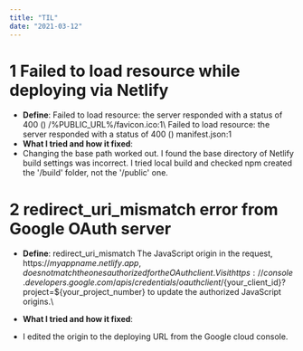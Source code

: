 ```yaml
---
title: "TIL"
date: "2021-03-12"
---
```


# 1 Failed to load resource while deploying via Netlify
- **Define**: Failed to load resource: the server responded with a status of 400 () /%PUBLIC_URL%/favicon.ico:1\ 
Failed to load resource: the server responded with a status of 400 () manifest.json:1 
- **What I tried and how it fixed**:
- Changing the base path worked out. I found the base directory of Netlify build settings was incorrect. I tried local build and checked npm created the '/build' folder, not the '/public' one.

# 2 redirect_uri_mismatch error from Google OAuth server
- **Define**: redirect_uri_mismatch
The JavaScript origin in the request, https://${myappname}.netlify.app, does not match the ones authorized for the OAuth client. Visit https://console.developers.google.com/apis/credentials/oauthclient/${your_client_id}?project=${your_project_number} to update the authorized JavaScript origins.\

- **What I tried and how it fixed**:
- I edited the origin to the deploying URL from the Google cloud console.


